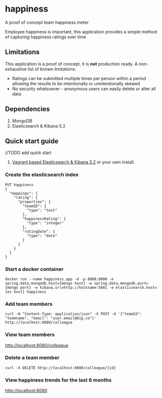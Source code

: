 # happiness
A proof of concept team happiness meter

Employee happiness is important, this application provides a simple method of capturing happiness ratings over time

## Limitations

This application is a proof of concept, it is **not** production ready.
A non-exhaustive list of known limitations:
* Ratings can be submitted multiple times per person within a period allowing the results to be intentionally or unintentionally skewed
* No security whatsoever - anonymous users can easily delete or alter all data

## Dependencies

1. MongoDB
2. Elasticsearch & Kibana 5.2

## Quick start guide

//TODO add quick start
1. [Vagrant based Elasticsearch & Kibana 5.2](https://github.com/awconstable/elasticsearch) or your own install.


### Create the elasticsearch index
```
PUT happiness
{
  "mappings": {
    "rating": {
      "properties": {
        "teamID": {
          "type": "text"
        },
        "happinessRating": {
          "type": "integer"
        },
        "ratingDate": {
          "type": "date"
        }
      }
    }
  }
}
```
### Start a docker container
```
docker run --name happiness_app -d -p 8080:8080 -e spring.data.mongodb.host={mongo host} -e spring.data.mongodb.port={mongo port} -e kibana.url=http://hostname:5601 -e elasticsearch.host={es host} happiness
```
### Add team members

```
curl -H "Content-Type: application/json" -X POST -d '{"teamId": "teamname", "email": "user.email@big.co"}' http://localhost:8080/colleague
```

### View team members

<http://localhost:8080/colleague>

### Delete a team member

```
curl -X DELETE http://localhost:8080/colleague/{id}
```

### View happiness trends for the last 6 months

<http://localhost:8080>
